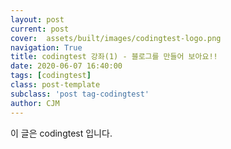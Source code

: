 ```yaml
---
layout: post
current: post
cover:  assets/built/images/codingtest-logo.png
navigation: True
title: codingtest 강좌(1) - 블로그를 만들어 보아요!!
date: 2020-06-07 16:40:00
tags: [codingtest]
class: post-template
subclass: 'post tag-codingtest'
author: CJM
---
```


이 글은 codingtest 입니다.